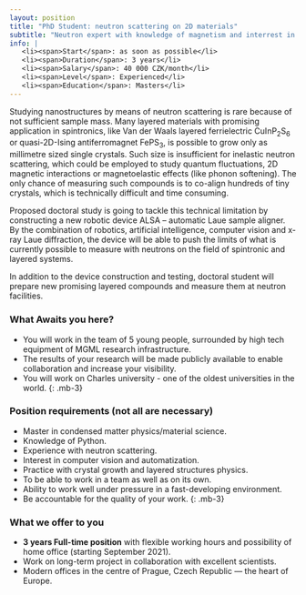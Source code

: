 ```yaml
---
layout: position
title: "PhD Student: neutron scattering on 2D materials"
subtitle: "Neutron expert with knowledge of magnetism and interrest in emerging van der Waals materials."
info: |
   <li><span>Start</span>: as soon as possible</li>
   <li><span>Duration</span>: 3 years</li>
   <li><span>Salary</span>: 40 000 CZK/month</li>
   <li><span>Level</span>: Experienced</li>
   <li><span>Education</span>: Masters</li>
---
```


Studying nanostructures by means of neutron scattering is rare because of not sufficient sample mass. Many layered materials with promising application in spintronics, like Van der Waals layered ferrielectric CuInP<sub>2</sub>S<sub>6</sub> or quasi-2D-Ising antiferromagnet FePS<sub>3</sub>, is possible to grow only as millimetre sized single crystals. Such size is insufficient for inelastic neutron scattering, which could be employed to study quantum fluctuations, 2D magnetic interactions or magnetoelastic effects (like phonon softening). The only chance of measuring such compounds is to co-align hundreds of tiny crystals, which is technically difficult and time consuming.

Proposed doctoral study is going to tackle this technical limitation by constructing a new robotic device ALSA – automatic Laue sample aligner. By the combination of robotics, artificial intelligence, computer vision and x-ray Laue diffraction, the device will be able to push the limits of what is currently possible to measure with neutrons on the field of spintronic and layered systems.

In addition to the device construction and testing, doctoral student will prepare new promising layered compounds and measure them at neutron facilities.

### What Awaits you here?

 - You will work in the team of 5 young people, surrounded by high tech equipment of MGML research infrastructure.
 - The results of your research will be made publicly available to enable collaboration and increase your visibility.
 - You will work on Charles university - one of the oldest universities in the world.
{: .mb-3}

### Position requirements (not all are necessary)

 - Master in condensed matter physics/material science.
 - Knowledge of Python.
 - Experience with neutron scattering.
 - Interest in computer vision and automatization.
 - Practice with crystal growth and layered structures physics.
 - To be able to work in a team as well as on its own.
 - Ability to work well under pressure in a fast-developing environment.
 - Be accountable for the quality of your work.
{: .mb-3}

### What we offer to you

 - **3 years Full-time position** with flexible working hours and possibility of home office (starting September 2021).
 - Work on long-term project in collaboration with excellent scientists.
 - Modern offices in the centre of Prague, Czech Republic — the heart of Europe.

  